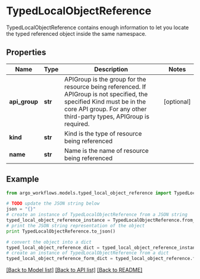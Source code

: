 # TypedLocalObjectReference

TypedLocalObjectReference contains enough information to let you locate the typed referenced object inside the same namespace.

## Properties

Name | Type | Description | Notes
------------ | ------------- | ------------- | -------------
**api_group** | **str** | APIGroup is the group for the resource being referenced. If APIGroup is not specified, the specified Kind must be in the core API group. For any other third-party types, APIGroup is required. | [optional] 
**kind** | **str** | Kind is the type of resource being referenced | 
**name** | **str** | Name is the name of resource being referenced | 

## Example

```python
from argo_workflows.models.typed_local_object_reference import TypedLocalObjectReference

# TODO update the JSON string below
json = "{}"
# create an instance of TypedLocalObjectReference from a JSON string
typed_local_object_reference_instance = TypedLocalObjectReference.from_json(json)
# print the JSON string representation of the object
print TypedLocalObjectReference.to_json()

# convert the object into a dict
typed_local_object_reference_dict = typed_local_object_reference_instance.to_dict()
# create an instance of TypedLocalObjectReference from a dict
typed_local_object_reference_form_dict = typed_local_object_reference.from_dict(typed_local_object_reference_dict)
```
[[Back to Model list]](../README.md#documentation-for-models) [[Back to API list]](../README.md#documentation-for-api-endpoints) [[Back to README]](../README.md)


